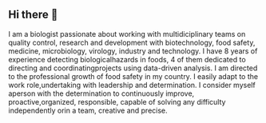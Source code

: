 ## Hi there 👋

I am a biologist passionate about working with multidiciplinary teams on quality control, research and development with biotechnology, food safety, medicine, microbiology, virology, industry and technology.
I have 8 years of experience detecting biologicalhazards in foods, 4 of them dedicated to directing and coordinatingprojects using data-driven analysis. I am directed to the professional growth of food safety in my country. I easily adapt to the work role,undertaking with leadership and determination. I consider myself aperson with the determination to continuously improve, proactive,organized, responsible, capable of solving any difficulty independently orin a team, creative and precise.
<!--
**AntSos/AntSos** is a ✨ _special_ ✨ repository because its `README.md` (this file) appears on your GitHub profile.

Here are some ideas to get you started:

- 🔭 I’m currently working on ...
- 🌱 I’m currently learning ...
- 👯 I’m looking to collaborate on ...
- 🤔 I’m looking for help with ...
- 💬 Ask me about ...
- 📫 How to reach me: ...
- 😄 Pronouns: ...
- ⚡ Fun fact: ...
-->
